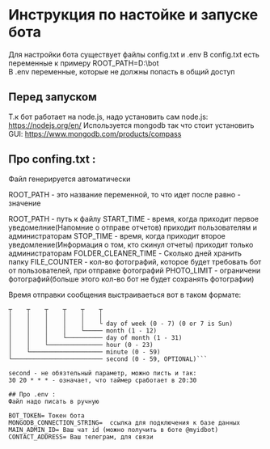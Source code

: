 # Инструкция по настойке и запуске бота 

Для настройки бота существует файлы config.txt и .env
В config.txt есть переменные к примеру ROOT_PATH=D:\bot\
В .env переменные, которые не должны попасть в общий доступ

## Перед запуском 

Т.к бот работает на node.js, надо установить сам node.js:
https://nodejs.org/en/
Используется mongodb так что стоит установить GUI: 
https://www.mongodb.com/products/compass

## Про confing.txt :
Файл генерируется автоматически

ROOT_PATH - это название переменной, то что идет после равно - значение

ROOT_PATH - путь к файлу
START_TIME - время, когда приходит первое уведомелние(Напомние о отправе отчетов) приходит пользователям и администраторам
STOP_TIME - время, когда приходит второе уведомление(Информация о том, кто скинул отчеты) приходит только администраторам
FOLDER_CLEANER_TIME - Сколько дней хранить папку
FILE_COUNTER - кол-во фотографий, которое будет требовать бот от пользователей, при отправке фотографий
PHOTO_LIMIT - ограничени фотографий(больше этого кол-во бот не будет сохранять фотографии)


Время отправки сообщения выстраиваеться вот в таком формате: 

``` *    *    *    *    *    *
┬    ┬    ┬    ┬    ┬    ┬
│    │    │    │    │    │
│    │    │    │    │    └ day of week (0 - 7) (0 or 7 is Sun)
│    │    │    │    └───── month (1 - 12)
│    │    │    └────────── day of month (1 - 31)
│    │    └─────────────── hour (0 - 23)
│    └──────────────────── minute (0 - 59)
└───────────────────────── second (0 - 59, OPTIONAL)```

second - не обязтельный параметр, можно писть и так: 
30 20 * * * - означает, что таймер сработает в 20:30

## Про .env :
Файл надо писать в ручную

BOT_TOKEN= Токен бота
MONGODB_CONNECTION_STRING=  ссылка для подключения к базе данных
MAIN_ADMIN_ID= Ваш чат id (можно получить в боте @myidbot)
CONTACT_ADDRESS= Ваш телеграм, для связи